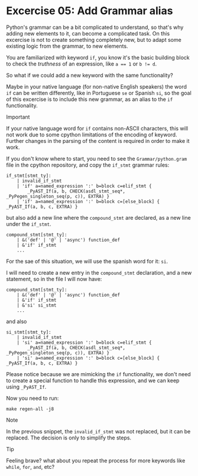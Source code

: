 # Excercise 05: Add Grammar alias

Python's grammar can be a bit complicated to understand,
so that's why adding new elements to it, can become a complicated task.
On this excercise is not to create something completely new, but to adapt some
existing logic from the grammar, to new elements.

You are familiarized with keyword `if`, you know it's the basic building block
to check the *truthness* of an expression, like `a == 1` or `b != d`.

So what if we could add a new keyword with the same functionality?

Maybe in your native language (for non-native English speakers) the word `if`
can be written differently, like in Portuguese `se` or Spanish `si`,
so the goal of this excercise is to include this new grammar, as an alias to
the `if` functionality.

> [!IMPORTANT]
> If your native language word for `if` contains non-ASCII characters, this
> will not work due to some cpython limitations of the encoding of keyword.
> Further changes in the parsing of the content is required in order to make it
> work.

If you don't know where to start, you need to see the `Grammar/python.gram`
file in the cpython repository, and copy the `if_stmt` grammar rules:

```
if_stmt[stmt_ty]:
    | invalid_if_stmt
    | 'if' a=named_expression ':' b=block c=elif_stmt {
        _PyAST_If(a, b, CHECK(asdl_stmt_seq*, _PyPegen_singleton_seq(p, c)), EXTRA) }
    | 'if' a=named_expression ':' b=block c=[else_block] { _PyAST_If(a, b, c, EXTRA) }
```
but also add a new line where the `compound_stmt` are declared, as a new line
under the `if_stmt`.
```
compound_stmt[stmt_ty]:
    | &('def' | '@' | 'async') function_def
    | &'if' if_stmt
    ...
```

For the sae of this situation, we will use the spanish word for it: `si`.

I will need to create a new entry in the `compound_stmt` declaration,
and a new statement, so in the file I will now have:


```
compound_stmt[stmt_ty]:
    | &('def' | '@' | 'async') function_def
    | &'if' if_stmt
    | &'si' si_stmt
    ...
```
and also
```
si_stmt[stmt_ty]:
    | invalid_if_stmt
    | 'si' a=named_expression ':' b=block c=elif_stmt {
        _PyAST_If(a, b, CHECK(asdl_stmt_seq*, _PyPegen_singleton_seq(p, c)), EXTRA) }
    | 'si' a=named_expression ':' b=block c=[else_block] { _PyAST_If(a, b, c, EXTRA) }
```

Please notice because we are mimicking the `if` functionality, we don't need to
create a special function to handle this expression, and we can keep using
`_PyAST_If`.

Now you need to run:
```
make regen-all -j8
```

> [!NOTE]
> In the previous snippet, the `invalid_if_stmt` was not replaced, but it can
> be replaced. The decision is only to simplify the steps.

> [!TIP]
> Feeling brave? what about you repeat the process for more keywords like
`while`, `for`, `and`, etc?

